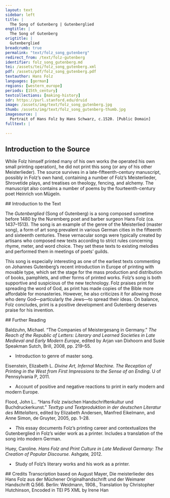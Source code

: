 ```yaml
---
layout: text
sidebar: left
title: |
  The Song of Gutenberg | Gutenberglied
engtitle: |
  The Song of Gutenberg
origtitle: |
  Gutenberglied
breadcrumb: true
permalink: "text/folz_song_gutenberg"
redirect_from: /text/folz-gutenberg
identifier: folz_song_gutenberg.md
tei: /assets/tei/folz_song_gutenberg.xml
pdf: /assets/pdf/folz_song_gutenberg.pdf
textauthor: Hans Folz
languages: [german]
regions: [western_europe]
periods: [15th_century]
textcollections: [making-history]
sdr: https://purl.stanford.edu/druid 
image: /assets/img/text/folz_song_gutenberg.jpg
thumb: /assets/img/text/folz_song_gutenberg-thumb.jpg
imagesource: |
  Portrait of Hans Folz by Hans Schwarz, c.1520. [Public Domain]
fulltext: |
  
--- 
```

## Introduction to the Source 
<p dir="ltr" id="docs-internal-guid-5e157436-7fff-5bcd-491c-d81047e1abe3">While Folz himself printed many of his own works (he operated his own small printing operation), he did not print this song (or any of his other Meisterlieder). The source survives in a late-fifteenth-century manuscript, possibly in Folz’s own hand, containing a number of Folz’s Meisterlieder, Shrovetide plays, and treatises on theology, fencing, and alchemy. The manuscript also contains a number of poems by the fourteenth-century poet Heinrich von Mügeln.</p>
## Introduction to the Text 
<p>The <em>Gutenberglied</em> (Song of Gutenberg) is a song composed sometime before 1480 by the Nuremberg poet and barber surgeon Hans Folz (ca. 1437–1513). The song is an example of the genre of the Meisterlied (master song), a form of art song prevalent in various German cities in the fifteenth and sixteenth centuries. These vernacular songs were typically created by artisans who composed new texts according to strict rules concerning rhyme, meter, and word choice. They set these texts to existing melodies and performed them in meetings of poets’ guilds.</p> <p>This song is especially interesting as one of the earliest texts commenting on Johannes Gutenberg’s recent introduction in Europe of printing with movable type, which set the stage for the mass production and distribution of books, pamphlets, and other forms of printed works. Folz’s song is both supportive and suspicious of the new technology. Folz praises print for spreading the word of God, as print has made copies of the Bible more affordable for monasteries. However, he also criticizes it for allowing those who deny God—particularly the Jews—to spread their ideas. On balance, Folz concludes, print is a positive development and Gutenberg deserves praise for his invention.</p>
## Further Reading 
<p>Baldzuhn, Michael. “The Companies of Meistergesang in Germany.” <i>The Reach of the Republic of Letters: Literary and Learned Societies in Late Medieval and Early Modern Europe</i>, edited by Arjan van Dixhoorn and Susie Speakman Sutch, Brill, 2008, pp. 219–55.</p> <p>   •   Introduction to genre of master song.</p> <p>Eisenstein, Elizabeth L. <i>Divine Art, Infernal Machine. The Reception of Printing in the West from First Impressions to the Sense of an Ending</i>. U of Pennsylvania P, 2011.</p> <p>   •   Account of positive and negative reactions to print in early modern and modern Europe.</p> <p>Flood, John L.. “Hans Folz zwischen Handschriftenkultur und Buchdruckerkunst.” <i>Texttyp und Textproduktion in der deutschen Literatur des Mittelalters</i>, edited by Elizabeth Andersen, Manfred Eikelmann, and Anne Simon, de Gruyter, 2005, pp. 1–28.</p> <p>   •   <i>T</i>his essay documents Folz’s printing career and contextualizes the Gutenberglied in Folz’s wider work as a printer. Includes a translation of the song into modern German.</p> <p>Huey, Caroline<i>. Hans Folz and Print Culture in Late Medieval Germany: The Creation of Popular Discourse. </i>Ashgate<i>, </i>2012<i>.</i></p> <p>   •   Study of Folz’s literary works and his work as a printer.</p>
## Credits
Transcription based on August Mayer, Die meisterlieder des Hans Folz aus der Müchener Originalhandschrift und der Weimarer Handschrift Q.566. Berlin: Weidmann, 1908., Translation by Christopher Hutchinson, Encoded in TEI P5 XML by Irene Han
